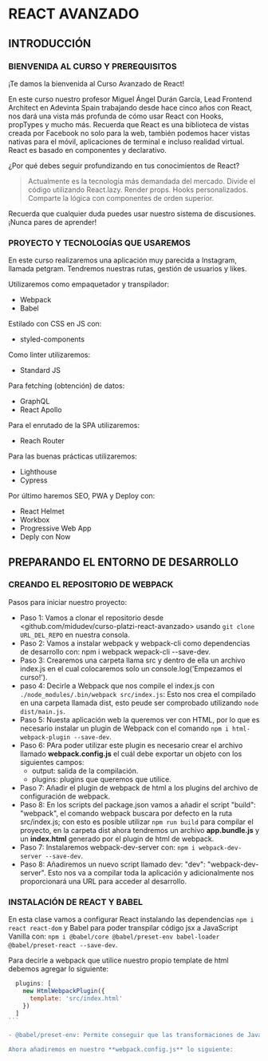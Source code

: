 # REACT AVANZADO

## INTRODUCCIÓN

### BIENVENIDA AL CURSO Y PREREQUISITOS

¡Te damos la bienvenida al Curso Avanzado de React!

En este curso nuestro profesor Miguel Ángel Durán García, Lead Frontend Architect en Adevinta Spain trabajando desde hace cinco años con React, nos dará una vista más profunda de cómo usar React con Hooks, propTypes y mucho más. Recuerda que React es una biblioteca de vistas creada por Facebook no solo para la web, también podemos hacer vistas nativas para el móvil, aplicaciones de terminal e incluso realidad virtual. React es basado en componentes y declarativo.

¿Por qué debes seguir profundizando en tus conocimientos de React?

>Actualmente es la tecnología más demandada del mercado.
>Divide el código utilizando React.lazy.
>Render props.
>Hooks personalizados.
>Comparte la lógica con componentes de orden superior.

Recuerda que cualquier duda puedes usar nuestro sistema de discusiones. ¡Nunca pares de aprender!

### PROYECTO Y TECNOLOGÍAS QUE USAREMOS

En este curso realizaremos una aplicación muy parecida a Instagram, llamada petgram. Tendremos nuestras rutas, gestión de usuarios y likes.

Utilizaremos como empaquetador y transpilador:

- Webpack
- Babel

Estilado con CSS en JS con:

- styled-components

Como linter utilizaremos:

- Standard JS

Para fetching (obtención) de datos:

- GraphQL
- React Apollo

Para el enrutado de la SPA utilizaremos:

- Reach Router

Para las buenas prácticas utilizaremos:

- Lighthouse
- Cypress

Por último haremos SEO, PWA y Deploy con:

- React Helmet
- Workbox
- Progressive Web App
- Deply con Now

## PREPARANDO EL ENTORNO DE DESARROLLO

### CREANDO EL REPOSITORIO DE WEBPACK

Pasos para iniciar nuestro proyecto:

- Paso 1: Vamos a clonar el repositorio desde <github.com/midudev/curso-platzi-react-avanzado> usando `git clone URL_DEL_REPO` en nuestra consola.
- Paso 2: Vamos a instalar webpack y webpack-cli como dependencias de desarrollo con: npm i webpack wepack-cli --save-dev.
- Paso 3: Crearemos una carpeta llama src y dentro de ella un archivo index.js en el cual colocaremos solo un console.log('Empezamos el curso!').
- paso 4: Decirle a Webpack que nos compile el index.js con `./node_modules/.bin/webpack src/index.js`:
  Esto nos crea el compilado en una carpeta llamada dist, esto peude ser comprobado utilizando `node dist/main.js`.
- Paso 5: Nuesta aplicación web la queremos ver con HTML, por lo que es necesario instalar un plugin de Webpack con el comando `npm i html-webpack-plugin --save-dev`.
- Paso 6: PAra poder utilizar este plugin es necesario crear el archivo llamado **webpack.config.js** el cuál debe exportar un objeto con los siguientes campos:
  - output: salida de la compilación.
  - plugins: plugins que queremos que utilice.
- Paso 7: Añadir el plugin de webpack de html a los plugins del archivo de configuración de webpack.
- Paso 8: En los scripts del package.json vamos a añadir el script "build": "webpack", el comando webpack buscara por defecto en la ruta src/index.js; con esto es posible utilizar `npm run build` para compilar el proyecto, en la carpeta dist ahora tendremos un archivo **app.bundle.js** y un **index.html** generado por el plugin de html de webpack.
- Paso 7: Instalaremos webpack-dev-server con: `npm i webpack-dev-server --save-dev`.
- Paso 8: Añadiremos un nuevo script llamado dev: "dev": "webpack-dev-server". Esto nos va a compilar toda la aplicación y adicionalmente nos proporcionará una URL para acceder al desarrollo.

### INSTALACIÓN DE REACT Y BABEL

En esta clase vamos a configurar React instalando las dependencias `npm i react react-dom` y Babel para poder transpilar código jsx a JavaScript Vanilla con: `npm i @babel/core @babel/preset-env babel-loader @babel/preset-react --save-dev`.

Para decirle a webpack que utilice nuestro propio template de html debemos agregar lo siguiente:

````javascript
  plugins: [
    new HtmlWebpackPlugin({
      template: 'src/index.html'
    })
  ]
```

- @babel/preset-env: Permite conseguir que las transformaciones de JavaScriot que se produzcan estén basadas en la última versión de JavaScript aceptada por el ECMASCRIPT COMITE.

Ahora añadiremos en nuestro **webpack.config.js** lo siguiente:
